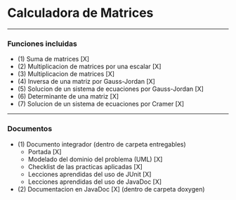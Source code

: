 # Calculadora de Matrices  
---
### Funciones incluidas
* (1) Suma de matrices [X]
* (2) Multiplicacion  de matrices por una escalar [X]
* (3) Multiplicacion de matrices [X]
* (4) Inversa de una matriz por Gauss-Jordan [X]
* (5) Solucion de un sistema de ecuaciones por Gauss-Jordan [X]
* (6) Determinante de una matriz [X]
* (7) Solucion de un sistema de ecuaciones por Cramer [X]
---
### Documentos
* (1) Documento integrador (dentro de carpeta entregables)
    * Portada [X]
    * Modelado del dominio del problema (UML) [X]
    * Checklist de las practicas aplicadas [X]
    * Lecciones aprendidas del uso de JUnit [X]
    * Lecciones aprendidas del uso de JavaDoc [X]
* (2) Documentacion en JavaDoc [X] (dentro de carpeta doxygen)
